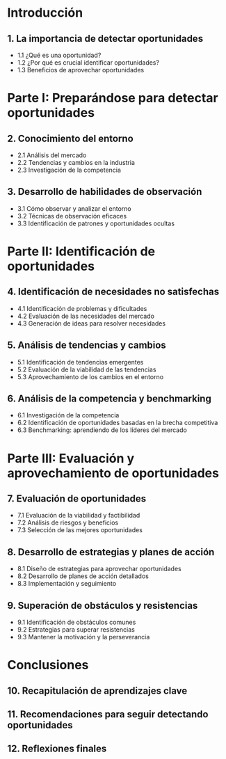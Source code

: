 # Introducción
## 1. La importancia de detectar oportunidades
- 1.1 ¿Qué es una oportunidad?
- 1.2 ¿Por qué es crucial identificar oportunidades?
- 1.3 Beneficios de aprovechar oportunidades

# Parte I: Preparándose para detectar oportunidades
## 2. Conocimiento del entorno
- 2.1 Análisis del mercado
- 2.2 Tendencias y cambios en la industria
- 2.3 Investigación de la competencia

## 3. Desarrollo de habilidades de observación
- 3.1 Cómo observar y analizar el entorno
- 3.2 Técnicas de observación eficaces
- 3.3 Identificación de patrones y oportunidades ocultas

# Parte II: Identificación de oportunidades
## 4. Identificación de necesidades no satisfechas
- 4.1 Identificación de problemas y dificultades
- 4.2 Evaluación de las necesidades del mercado
- 4.3 Generación de ideas para resolver necesidades

## 5. Análisis de tendencias y cambios
- 5.1 Identificación de tendencias emergentes
- 5.2 Evaluación de la viabilidad de las tendencias
- 5.3 Aprovechamiento de los cambios en el entorno

## 6. Análisis de la competencia y benchmarking
- 6.1 Investigación de la competencia
- 6.2 Identificación de oportunidades basadas en la brecha competitiva
- 6.3 Benchmarking: aprendiendo de los líderes del mercado

# Parte III: Evaluación y aprovechamiento de oportunidades
## 7. Evaluación de oportunidades
- 7.1 Evaluación de la viabilidad y factibilidad
- 7.2 Análisis de riesgos y beneficios
- 7.3 Selección de las mejores oportunidades

## 8. Desarrollo de estrategias y planes de acción
- 8.1 Diseño de estrategias para aprovechar oportunidades
- 8.2 Desarrollo de planes de acción detallados
- 8.3 Implementación y seguimiento

## 9. Superación de obstáculos y resistencias
- 9.1 Identificación de obstáculos comunes
- 9.2 Estrategias para superar resistencias
- 9.3 Mantener la motivación y la perseverancia

# Conclusiones
## 10. Recapitulación de aprendizajes clave
## 11. Recomendaciones para seguir detectando oportunidades
## 12. Reflexiones finales
